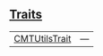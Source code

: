 
## [Traits](./cartesian_merkle_tree-library-utils-traits.md)

| | |
|:---|:---|
| [CMTUtilsTrait](./cartesian_merkle_tree-library-utils-CMTUtilsTrait.md) | — |
